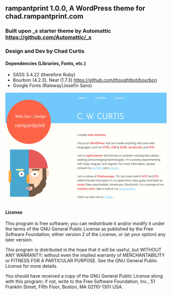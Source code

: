## rampantprint 1.0.0, A WordPress theme for chad.rampantprint.com 
### Built upon \_s starter theme by Automattic https://github.com/Automattic/_s
### Design and Dev by Chad Curtis

#### Dependencies (Libraries, Fonts, etc.)
- SASS 3.4.22 (therefore Ruby)
- Bourbon (4.2.3), Neat (1.7.3) https://github.com/thoughtbot/bourbon
- Google Fonts (Raleway|Josefin Sans)

![rampantprint Screenshot](/screenshot.png?raw=true)

#### License

This program is free software; you can redistribute it and/or modify
it under the terms of the GNU General Public License as published by
the Free Software Foundation; either version 2 of the License, or
(at your option) any later version.

This program is distributed in the hope that it will be useful,
but WITHOUT ANY WARRANTY; without even the implied warranty of
MERCHANTABILITY or FITNESS FOR A PARTICULAR PURPOSE.  See the
GNU General Public License for more details.

You should have received a copy of the GNU General Public License along
with this program; if not, write to the Free Software Foundation, Inc.,
51 Franklin Street, Fifth Floor, Boston, MA 02110-1301 USA.


